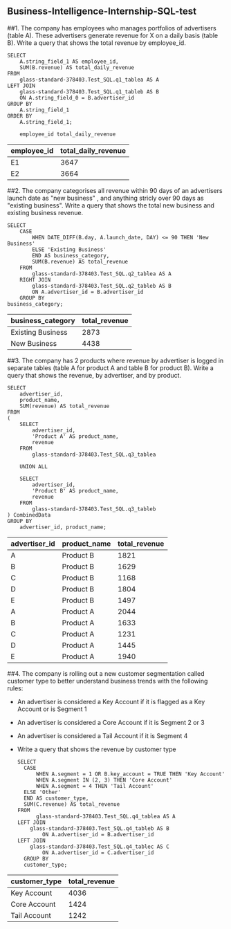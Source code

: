 ## Business-Intelligence-Internship-SQL-test

##1. The company has employees who manages portfolios of advertisers (table A). These advertisers generate revenue for X on a daily basis (table B). Write a query that shows the total revenue by employee_id.

    SELECT
        A.string_field_1 AS employee_id,
        SUM(B.revenue) AS total_daily_revenue
    FROM
        glass-standard-378403.Test_SQL.q1_tablea AS A
    LEFT JOIN
        glass-standard-378403.Test_SQL.q1_tableb AS B 
        ON A.string_field_0 = B.advertiser_id
    GROUP BY
        A.string_field_1
    ORDER BY
        A.string_field_1;

        employee_id	total_daily_revenue	

| employee_id | total_daily_revenue |
|-------------|---------------------|
| E1          | 3647                |
| E2          | 3664                |


    
##2. The company categorises all revenue within 90 days of an advertisers launch date as "new business" , and anything stricly over 90 days as "existing business". Write a query that shows the total new business and existing business revenue.

    SELECT
        CASE
            WHEN DATE_DIFF(B.day, A.launch_date, DAY) <= 90 THEN 'New Business'
            ELSE 'Existing Business'
            END AS business_category,
            SUM(B.revenue) AS total_revenue
        FROM
            glass-standard-378403.Test_SQL.q2_tablea AS A
        RIGHT JOIN
            glass-standard-378403.Test_SQL.q2_tableb AS B 
            ON A.advertiser_id = B.advertiser_id
        GROUP BY
    business_category;

| business_category | total_revenue |
|-------------------|---------------|
| Existing Business | 2873          |
| New Business      | 4438          |



    
##3. The company has 2 products where revenue by advertiser is logged in separate tables (table A for product A and table B for product B). Write a query that shows the revenue, by advertiser, and by product.

    SELECT
        advertiser_id,
        product_name,
        SUM(revenue) AS total_revenue
    FROM
    (
        SELECT
            advertiser_id,
            'Product A' AS product_name,
            revenue
        FROM
            glass-standard-378403.Test_SQL.q3_tablea

        UNION ALL

        SELECT
            advertiser_id,
            'Product B' AS product_name,
            revenue
        FROM
            glass-standard-378403.Test_SQL.q3_tableb
    ) CombinedData
    GROUP BY
        advertiser_id, product_name;

| advertiser_id | product_name | total_revenue |
|---------------|--------------|---------------|
| A             | Product B    | 1821          |
| B             | Product B    | 1629          |
| C             | Product B    | 1168          |
| D             | Product B    | 1804          |
| E             | Product B    | 1497          |
| A             | Product A    | 2044          |
| B             | Product A    | 1633          |
| C             | Product A    | 1231          |
| D             | Product A    | 1445          |
| E             | Product A    | 1940          |




##4. The company is rolling out a new customer segmentation called customer type to better understand business trends with the following rules:
- An advertiser is considered a Key Account if it is flagged as a Key Account or is Segment 1
- An advertiser is considered a Core Account if it is Segment 2 or 3
- An advertiser is considered a Tail Account if it is Segment 4
- Write a query that shows the revenue by customer type
  
      SELECT
        CASE
            WHEN A.segment = 1 OR B.key_account = TRUE THEN 'Key Account'
            WHEN A.segment IN (2, 3) THEN 'Core Account'
            WHEN A.segment = 4 THEN 'Tail Account'
        ELSE 'Other' 
        END AS customer_type,
        SUM(C.revenue) AS total_revenue
      FROM
            glass-standard-378403.Test_SQL.q4_tablea AS A
      LEFT JOIN
          glass-standard-378403.Test_SQL.q4_tableb AS B 
              ON A.advertiser_id = B.advertiser_id
      LEFT JOIN
          glass-standard-378403.Test_SQL.q4_tablec AS C 
              ON A.advertiser_id = C.advertiser_id
        GROUP BY
        customer_type;
  
| customer_type | total_revenue |
|---------------|---------------|
| Key Account   | 4036          |
| Core Account  | 1424          |
| Tail Account  | 1242          |
